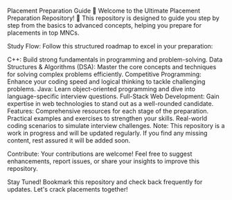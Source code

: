 Placement Preparation Guide 🚀
Welcome to the Ultimate Placement Preparation Repository! 🎯
This repository is designed to guide you step by step from the basics to advanced concepts, helping you prepare for placements in top MNCs.

Study Flow:
Follow this structured roadmap to excel in your preparation:

C++: Build strong fundamentals in programming and problem-solving.
Data Structures & Algorithms (DSA): Master the core concepts and techniques for solving complex problems efficiently.
Competitive Programming: Enhance your coding speed and logical thinking to tackle challenging problems.
Java: Learn object-oriented programming and dive into language-specific interview questions.
Full-Stack Web Development: Gain expertise in web technologies to stand out as a well-rounded candidate.
Features:
Comprehensive resources for each stage of the preparation.
Practical examples and exercises to strengthen your skills.
Real-world coding scenarios to simulate interview challenges.
Note:
This repository is a work in progress and will be updated regularly. If you find any missing content, rest assured it will be added soon.

Contribute:
Your contributions are welcome! Feel free to suggest enhancements, report issues, or share your insights to improve this repository.

Stay Tuned!
Bookmark this repository and check back frequently for updates. Let's crack placements together!
